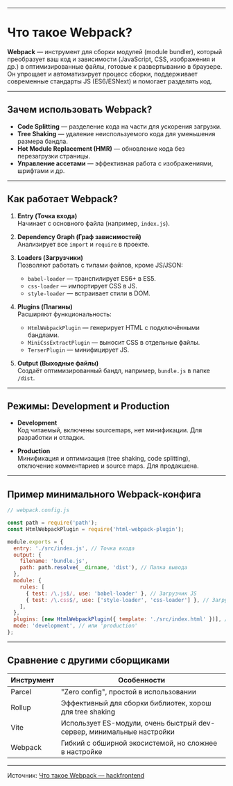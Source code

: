 
---

# Что такое Webpack?

**Webpack** — инструмент для сборки модулей (module bundler), который преобразует ваш код и зависимости (JavaScript, CSS, изображения и др.) в оптимизированные файлы, готовые к развертыванию в браузере. Он упрощает и автоматизирует процесс сборки, поддерживает современные стандарты JS (ES6/ESNext) и помогает разделять код.

---

## Зачем использовать Webpack?

- **Code Splitting** — разделение кода на части для ускорения загрузки.
- **Tree Shaking** — удаление неиспользуемого кода для уменьшения размера бандла.
- **Hot Module Replacement (HMR)** — обновление кода без перезагрузки страницы.
- **Управление ассетами** — эффективная работа с изображениями, шрифтами и др.

---

## Как работает Webpack?

1. **Entry (Точка входа)**  
   Начинает с основного файла (например, `index.js`).

2. **Dependency Graph (Граф зависимостей)**  
   Анализирует все `import` и `require` в проекте.

3. **Loaders (Загрузчики)**  
   Позволяют работать с типами файлов, кроме JS/JSON:

   - `babel-loader` — транспилирует ES6+ в ES5.
   - `css-loader` — импортирует CSS в JS.
   - `style-loader` — встраивает стили в DOM.

4. **Plugins (Плагины)**  
   Расширяют функциональность:

   - `HtmlWebpackPlugin` — генерирует HTML с подключёнными бандлами.
   - `MiniCssExtractPlugin` — выносит CSS в отдельные файлы.
   - `TerserPlugin` — минифицирует JS.

5. **Output (Выходные файлы)**  
   Создаёт оптимизированный бандл, например, `bundle.js` в папке `/dist`.

---

## Режимы: Development и Production

- **Development**  
  Код читаемый, включены sourcemaps, нет минификации. Для разработки и отладки.

- **Production**  
  Минификация и оптимизация (tree shaking, code splitting), отключение комментариев и source maps. Для продакшена.

---

## Пример минимального Webpack-конфига

```js
// webpack.config.js

const path = require('path');
const HtmlWebpackPlugin = require('html-webpack-plugin');

module.exports = {
  entry: './src/index.js', // Точка входа
  output: {
    filename: 'bundle.js',
    path: path.resolve(__dirname, 'dist'), // Папка вывода
  },
  module: {
    rules: [
      { test: /\.js$/, use: 'babel-loader' }, // Загрузчик JS
      { test: /\.css$/, use: ['style-loader', 'css-loader'] }, // Загрузчики CSS
    ],
  },
  plugins: [new HtmlWebpackPlugin({ template: './src/index.html' })], // Плагины
  mode: 'development', // или 'production'
};
```

---

## Сравнение с другими сборщиками

| Инструмент | Особенности                                                           |
| ---------- | --------------------------------------------------------------------- |
| Parcel     | "Zero config", простой в использовании                                |
| Rollup     | Эффективный для сборки библиотек, хорош для tree shaking              |
| Vite       | Использует ES-модули, очень быстрый dev-сервер, минимальные настройки |
| Webpack    | Гибкий с обширной экосистемой, но сложнее в настройке                 |

---

Источник: [Что такое Webpack — hackfrontend](https://www.hackfrontend.com/docs/general-questions/webpack)
